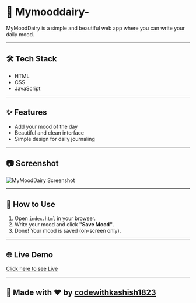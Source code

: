 # 💖 Mymooddairy-

MyMoodDairy is a simple and beautiful web app where you can write your daily mood.

---

## 🛠 Tech Stack

- HTML
- CSS
- JavaScript

---

## ✨ Features

- Add your mood of the day
- Beautiful and clean interface
- Simple design for daily journaling

---

## 📷 Screenshot

![MyMoodDairy Screenshot](screenshot.png)

---

## 🚀 How to Use

1. Open `index.html` in your browser.
2. Write your mood and click **"Save Mood"**.
3. Done! Your mood is saved (on-screen only).

---

## 🌐 Live Demo

[Click here to see Live](https://codewithkashish1823.github.io/Mymooddairy-/)

---

## 🧡 Made with ❤️ by [codewithkashish1823](https://github.com/codewithkashish1823)

